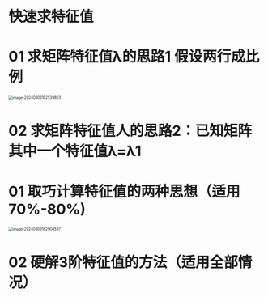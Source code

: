 # 快速求特征值



# 01 求矩阵特征值λ的思路1 假设两行成比例

<img src="https://cvp.oss-cn-shanghai.aliyuncs.com/picgo/202403031825029.png" alt="image-20240303182539803" style="zoom:50%;" />



# 02 求矩阵特征值人的思路2：已知矩阵其中一个特征值λ=λ1









# 01 取巧计算特征值的两种思想（适用 70%-80%)

<img src="https://cvp.oss-cn-shanghai.aliyuncs.com/picgo/202403031829473.png" alt="image-20240303182908537" style="zoom:50%;" />



# 02 硬解3阶特征值的方法（适用全部情况）

